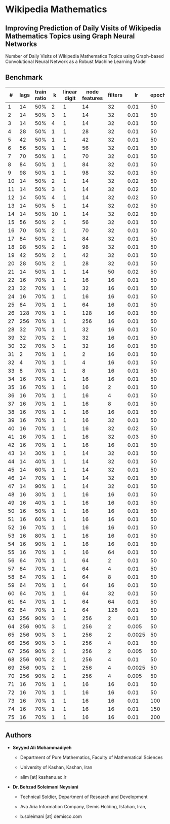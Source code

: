 # Wikipedia Mathematics

## Improving Prediction of Daily Visits of Wikipedia Mathematics Topics using Graph Neural Networks

Number of Daily Visits of Wikipedia Mathematics Topics using Graph-based Convolutional Neural Network as a Robust Machine Learning Model

## Benchmark

| # | lags | train ratio | k  | linear digit | node features | filters |  lr  | epoch |  time  |  error  |
|--| ---- | ----------- | -- | ------------ | ------------- | ------- | ---- | ------| ------ | ------- |
|1| 14   | 50%         | 2  |       1      |    14   | 32 | 0.01 | 50 | 911s | 0.8143236637115479 |
|2| 14   | 50%         | 3  |       1      |    14   | 32 | 0.01 | 50 | 1444s | 0.8163800835609436 |
|3| 14   | 50%         | 4 | 1 | 14 | 32 | 0.01 | 50 | 1947s | 0.7932114601135254 |
|4| 28   | 50%         | 1 | 1 | 28 | 32 | 0.01 | 50 | 441s | 0.8761430382728577 |
|5| 42   | 50%         | 1 | 1 | 42 | 32 | 0.01 | 50 | 443s | 0.8508368134498596 |
|6| 56   | 50%         | 1 | 1 | 56 | 32 | 0.01 | 50 | 461s | 0.856105387210846 |
|7| 70   | 50%         | 1 | 1 | 70 | 32 | 0.01 | 50 | 505s | 0.8762531280517578 |
|8| 84   | 50%         | 1 | 1 | 84 | 32 | 0.01 | 50 | 529s | 0.9409999847412109 |
|9| 98   | 50%         | 1 | 1 | 98 | 32 | 0.01 | 50 | 547s | 0.9203919768333435 |
|10| 14   | 50%         | 2 | 1 | 14 | 32 | 0.02 | 50 | 936s | 0.8355252742767334 |
|11| 14   | 50%         | 3 | 1 | 14 | 32 | 0.02 | 50 | 1839s | 0.8604558110237122 |
|12| 14   | 50%         | 4 | 1 | 14 | 32 | 0.02 | 50 | 2346s | 0.8616055846214294 |
|13| 14   | 50%         | 5 | 1 | 14 | 32 | 0.02 | 50 | 2559s | 0.8867608308792114 |
|14| 14   | 50%         | 10 | 1 | 14 | 32 | 0.02 | 50 | 5376s | 0.8464503288269043 |
|15| 56  | 50% | 2 | 1 | 56 | 32 | 0.01 | 50 | 1296s | 0.8364545106887817 | 
|16| 70  | 50% | 2 | 1 | 70 | 32 | 0.01 | 50 | 1358s | 0.8788001537322998 | 
|17| 84  | 50% | 2 | 1 | 84 | 32 | 0.01 | 50 | 1185s | 0.9005643129348755 | 
|18| 98  | 50% | 2 | 1 | 98 | 32 | 0.01 | 50 | 1216s | 0.8543722629547119 | 
|19| 42 | 50% | 2 | 1 | 42 | 32 | 0.01 | 50 | 1114s | 0.8399303555488586 |
|20| 28 | 50% | 2 | 1 | 28 | 32 | 0.01 | 50 | 1050s | 0.8465337753295898 |
|21| 14 | 50% | 1 | 1 | 14 | 50 | 0.02 | 50 | 464s | 0.8963724374771118 |
|22| 16 | 70% | 1 | 1 | 16 | 16 | 0.01 | 50 | 608s | 1.401132583618164 |
|23| 32 | 70% | 1 | 1 | 32 | 16 | 0.01 | 50 | 607s | 1.634675145149231 |
|24| 16 | 70% | 1 | 1 | 16 | 16 | 0.01 | 50 | 591s | 1.3993479013442993 |
|25|64|70% | 1 | 1 | 64 | 16 | 0.01 | 50 | 629s | 1.669908046722412 |
|26|128|70% | 1 | 1 | 128 | 16 | 0.01 | 50 | 659s | 1.0828124284744263 |
|27|256|70% | 1 | 1 | 256 | 16 | 0.01 | 50 | 668s | 0.8271479606628418 |
|28|32|70% | 1 | 1 | 32 | 16 | 0.01 | 50 | 606s | 1.685264229774475 |
|39|32|70% | 2 | 1 | 32 | 16 | 0.01 | 50 | 1326s | 1.3383041620254517 |
|30|32|70% | 3 | 1 | 32 | 16 | 0.01 | 50 | 2049s | 1.3266639709472656 |
|31|2|70% | 1 | 1 | 2 | 16 | 0.01 | 50 | 612s | 1.2748934030532837 |
|32|4|70% | 1 | 1 | 4 | 16 | 0.01 | 50 | 623s | 1.3384982347488403 |
|33|8|70% | 1 | 1 | 8 | 16 | 0.01 | 50 | 580s | 1.364047884941101 |
|34|16|70% | 1 | 1 | 16 | 16 | 0.01 | 50 | 582s | 1.3909107446670532 |
|35|16|70% | 1 | 1 | 16 | 2 | 0.01 | 50 | 565s | 1.2858407497406006 |
|36|16|70% | 1 | 1 | 16 | 4 | 0.01 | 50 | 601s | 1.3470855951309204 |
|37|16|70% | 1 | 1 | 16 | 8 | 0.01 | 50 | 608s | 1.3956334590911865 |
|38|16|70% | 1 | 1 | 16 | 16 | 0.01 | 50 | 624s | 1.3498746156692505 |
|39|16|70% | 1 | 1 | 16 | 32 | 0.01 | 50 | 639s | 1.3010109663009644 |
|40|16|70% | 1 | 1 | 16 | 32 | 0.02 | 50 | 629s | 1.7191174030303955 |
|41|16|70% | 1 | 1 | 16 | 32 | 0.03 | 50 | 648s | 1.809025764465332 |
|42|16|70% | 1 | 1 | 16 | 16 | 0.01 | 50 | 623s | 1.4078537225723267 |
|43|14|30% | 1 | 1 | 14 | 32 | 0.01 | 50 | 268s | 1.0906275510787964 |
|44|14|40% | 1 | 1 | 14 | 32 | 0.01 | 50 | 362s | 0.8774722814559937 |
|45|14|60% | 1 | 1 | 14 | 32 | 0.01 | 50 | 532s | 0.8744056224822998 |
|46|14|70% | 1 | 1 | 14 | 32 | 0.01 | 50 | 632s | 1.314452052116394 |
|47|14|90% | 1 | 1 | 14 | 32 | 0.01 | 50 | 783s | 0.66766756772995 |
|48|16|30% | 1 | 1 | 16 | 16 | 0.01 | 50 | 271s | 1.089638352394104 |
|49|16|40% | 1 | 1 | 16 | 16 | 0.01 | 50 | 345s | 0.8601189255714417 |
|50|16|50% | 1 | 1 | 16 | 16 | 0.01 | 50 | 419s | 0.8372963070869446 |
|51|16|60% | 1 | 1 | 16 | 16 | 0.01 | 50 | 517s | 0.8800567984580994 |
|52|16|70% | 1 | 1 | 16 | 16 | 0.01 | 50 | 600s | 1.3647654056549072 |
|53|16|80% | 1 | 1 | 16 | 16 | 0.01 | 50 | 677s | 0.8518020510673523 |
|54|16|90% | 1 | 1 | 16 | 16 | 0.01 | 50 | 781s | 0.6800107955932617 |
|55|16|70% | 1 | 1 | 16 | 64 | 0.01 | 50 | 671s | 1.4077645540237427 |
|56|64|70% | 1 | 1 | 64 | 2 | 0.01 | 50 | 643s | 1.4670355319976807 |
|57|64|70% | 1 | 1 | 64 | 4 | 0.01 | 50 | 620s | 1.1776090860366821 |
|58|64|70% | 1 | 1 | 64 | 8 | 0.01 | 50 | 601s | 1.4935400485992432 |
|59|64|70% | 1 | 1 | 64 | 16 | 0.01 | 50 | 597s | 1.6202009916305542 |
|60|64|70% | 1 | 1 | 64 | 32 | 0.01 | 50 | 619s | 1.52037513256073 |
|61|64|70% | 1 | 1 | 64 | 64 | 0.01 | 50 | 653s | 1.5570083856582642 |
|62|64|70% | 1 | 1 | 64 | 128 | 0.01 | 50 | 697s | 1.526889443397522 |
|63|256|90% | 3 | 1 | 256 | 2 | 0.01 | 50 | 4868s | 0.6845269799232483 |
|64|256|90% | 3 | 1 | 256 | 2 | 0.005 | 50 | 4505s | 0.6575148701667786 |
|65|256|90% | 3 | 1 | 256 | 2 | 0.0025 | 50 | 4059s | 0.6614260077476501 |
|66|256|90% | 3 | 1 | 256 | 4 | 0.01 | 50 | 4500s | 0.7011445164680481 |
|67|256|90% | 2 | 1 | 256 | 2 | 0.005 | 50 | 2333s | 0.6535002589225769 |
|68|256|90% | 2 | 1 | 256 | 4 | 0.01 | 50 | 2359s | 0.6499081254005432 |
|69|256|90% | 2 | 1 | 256 | 4 | 0.0025 | 50 | 2519s | 0.7072554230690002 |
|70|256|90% | 2 | 1 | 256 | 4 | 0.005 | 50 | 2576s | 0.6859683990478516 |
|71|16|70% | 1 | 1 | 16 | 16 | 0.01 | 50 | 285s | 1.3943161964416504 |
|72|16|70% | 1 | 1 | 16 | 16 | 0.01 | 50 | 582s | 1.3705955743789673 |
|73|16|70% | 1 | 1 | 16 | 16 | 0.01 | 100 | 1160s | 1.3797444105148315 |
|74|16|70% | 1 | 1 | 16 | 16 | 0.01 | 150 | 1741s | 1.4409031867980957 |
|75|16|70% | 1 | 1 | 16 | 16 | 0.01 | 200 | 2284s | 1.4262229204177856 |

## Authors

- **Seyyed Ali Mohammadiyeh**

  - Department of Pure Mathematics, Faculty of Mathematical Sciences

  - University of Kashan, Kashan, Iran

  - alim [at] kashanu.ac.ir

- **Dr. Behzad Soleimani Neysiani**

  - Technical Soldier, Department of Research and Development

  - Ava Aria Information Company, Demis Holding, Isfahan, Iran,

  - b.soleimani [at] demisco.com
